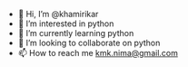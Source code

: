 - 👋 Hi, I’m @khamirikar
- 👀 I’m interested in python
- 🌱 I’m currently learning python
- 💞️ I’m looking to collaborate on python
- 📫 How to reach me kmk.nima@gmail.com


<!---
khamirikar/khamirikar is a ✨ special ✨ repository because its `README.md` (this file) appears on your GitHub profile.
You can click the Preview link to take a look at your changes.
---
